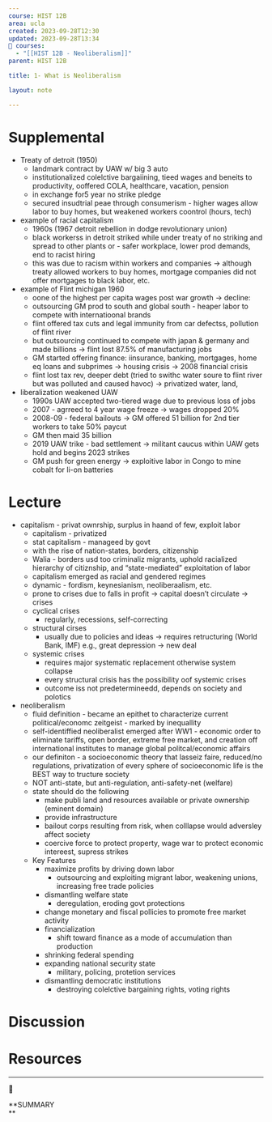 ```yaml
---
course: HIST 12B
area: ucla
created: 2023-09-28T12:30
updated: 2023-09-28T13:34
📕 courses:
  - "[[HIST 12B - Neoliberalism]]"
parent: HIST 12B

title: 1- What is Neoliberalism

layout: note

---
```

# Supplemental

- Treaty of detroit (1950)
    - landmark contract by UAW w/ big 3 auto
    - institutionalized colelctive bargaiining, tieed wages and beneits to productivity, ooffered COLA, healthcare, vacation, pension
    - in exchange for5 year no strike pledge
    - secured insudtrial peae through consumerism - higher wages allow labor to buy homes, but weakened workers coontrol (hours, tech)
- example of racial capitalism
    - 1960s (1967 detroit rebellion in dodge revolutionary union)
    - black workerss in detroit striked while under treaty of no striking and spread to other plants or - safer workplace, lower prod demands, end to racist hiring
    - this was due to racism within workers and companies → although treaty allowed workers to buy homes, mortgage companies did not offer mortgages to black labor, etc.
- example of Flint michigan 1960
    - oone of the highest per capita wages post war growth → decline:
    - outsourcing GM prod to south and global south - heaper labor to compete with internatioonal brands
    - flint offered tax cuts and legal immunity from car defectss, pollution of flint river
    - but outsourcing continued to compete with japan & germany and made billions → flint lost 87.5% of manufacturing jobs
    - GM started offering finance: iinsurance, banking, mortgages, home eq loans and subprimes → housing crisis → 2008 financial crisis
    - flint lost tax rev, deeper debt (tried to swithc water soure to flint river but was polluted and caused havoc) → privatized water, land,
- liberalization weakened UAW
    - 1990s UAW accepted two-tiered wage due to previous loss of jobs
    - 2007 - agrreed to 4 year wage freeze → wages dropped 20%
    - 2008-09 - federal bailouts → GM offered 51 billion for 2nd tier workers to take 50% paycut
    - GM then maid 35 billion
    - 2019 UAW trike - bad settlement → militant caucus within UAW gets hold and begins 2023 strikes
    - GM push for green energy → exploitive labor in Congo to mine cobalt for li-on batteries

# Lecture

- capitalism - privat ownrship, surplus in haand of few, exploit labor
    - capitalism - privatized
    - stat capitalism - manageed by govt
    - with the rise of nation-states, borders, citizenship
    - Walia - borders usd too criminaliz migrants, uphold racialized hierarchy of citiznship, and “state-mediated” exploitation of labor
    - capitalism emerged as racial and gendered regimes
    - dynamic - fordism, keynesianism, neoliberaalism, etc.
    - prone to crises due to falls in profit → capital doesn’t circulate → crises
    - cyclical crises
        - regularly, recessions, self-correcting
    - structural cirses
        - usually due to policies and ideas → requires retructuring (World Bank, IMF) e.g., great depression → new deal
    - systemic crises
        - requires major systematic replacement otherwise system collapse
        - every structural crisis has the possibility oof systemic crises
        - outcome iss not predetermineedd, depends on society and polotics
- neoliberalism
    - fluid definition - became an epithet to characterize current political/economc zeitgeist - marked by inequallity
    - self-identiffied neoliberalist emerged after WW1 - economic order to eliminate tariffs, open border, extreme free market, and creation off international institutes to manage global politcal/economic affairs
    - our definiton - a socioeconomic theory that lasseiz faire, reduced/no regulations, privatization of every sphere of socioeconomic life is the BEST way to tructure society
    - NOT anti-state, but anti-regulation, anti-safety-net (welfare)
    - state should do the following
        - make publi land and resources available or private ownership (eminent domain)
        - provide infrastructure
        - bailout corps resulting from risk, when colllapse would adversley affect society
        - coercive force to protect property, wage war to protect economic intereest, supress strikes
    - Key Features
        - maximize profits by driving down labor
            - outsourcing and exploiting migrant labor, weakening unions, increasing free trade policies
        - dismantling welfare state
            - deregulation, eroding govt protections
        - change monetary and fiscal pollicies to promote free market activity
        - financialization
            - shift toward finance as a mode of accumulation than production
        - shrinking federal spending
        - expanding national security state
            - military, policing, protetion services
        - dismantling democratic institutions
            - destroying colelctive bargaining rights, voting rights

# Discussion

# Resources

---

[](https://www.notion.soundefined)

📌

**SUMMARY  
**